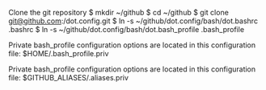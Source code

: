 Clone the git repository
$ mkdir ~/github
$ cd ~/github
$ git clone git@github.com:<username>/dot.config.git
$ ln -s ~/github/dot.config/bash/dot.bashrc .bashrc
$ ln -s ~/github/dot.config/bash/dot.bash_profile .bash_profile

Private bash_profile configuration options are located in this configuration
file: $HOME/.bash_profile.priv

Private bash_profile configuration options are located in this configuration
file: $GITHUB_ALIASES/.aliases.priv
